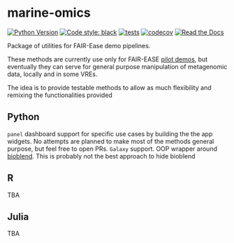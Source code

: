 # marine-omics
[![Python Version](https://img.shields.io/pypi/pyversions/momics.svg?color=green)](https://python.org)
[![Code style: black](https://img.shields.io/badge/code%20style-black-000000.svg)](https://github.com/psf/black)
[![tests](https://github.com/palec87/marine-omics/workflows/tests/badge.svg)](https://github.com/palec87/marine-omics/actions)
[![codecov](https://codecov.io/gh/emo-bon/marine-omics-methods/branch/main/graph/badge.svg)](https://codecov.io/gh/emo-bon/marine-omics-methods)
[![Read the Docs](https://img.shields.io/readthedocs/marine-omics)](https://marine-omics-methods.readthedocs.io/en/latest/)

Package of utilities for FAIR-Ease demo pipelines.

These methods are currently use only for FAIR-EASE [pilot demos](https://github.com/palec87/momics-demos), but eventually they can serve for general purpose manipulation of metagenomic data, locally and in some VREs.

The idea is to provide testable methods to allow as much flexibility and remixing the functionalities provided

## Python
`panel` dashboard support for specific use cases by building the the app widgets. No attempts are planned to make most of the methods general purpose, but feel free to open PRs.
`Galaxy` support. OOP wrapper around [bioblend](https://bioblend.readthedocs.io/en/latest/). This is probably not the best approach to hide bioblend 


## R
TBA

## Julia
TBA
